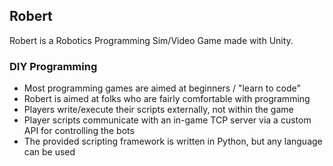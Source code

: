 ## Robert

Robert is a Robotics Programming Sim/Video Game made with Unity.

### DIY Programming
 - Most programming games are aimed at beginners / "learn to code"
 - Robert is aimed at folks who are fairly comfortable with programming
 - Players write/execute their scripts externally, not within the game
 - Player scripts communicate with an in-game TCP server via a custom API for controlling the bots
 - The provided scripting framework is written in Python, but any language can be used

